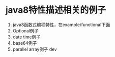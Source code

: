 # java8特性描述相关的例子
1. java8函数式编程特性，在example/functional下面
2. Optional例子
3. date time例子
4. base64例子
5. parallel array例子
dev
